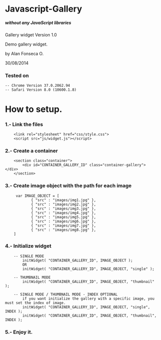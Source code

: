 # Javascript-Gallery
##### without any JavaScript libraries


Gallery widget Version 1.0

Demo gallery widget.

by Alan Fonseca O.

30/08/2014

### Tested on

 	-- Chrome Version 37.0.2062.94
 	-- Safari Version 8.0 (10600.1.8)
 	
# How to setup.

### 1.- Link the files

	 	<link rel="stylesheet" href="css/style.css">
		<script src="js/widget.js"></script>

### 2.- Create a container

		<section class="container">
			<div id="CONTAINER_GALLERY_ID" class="container-gallery"></div>
		</section>

### 3.- Create image object with the path for each image

		 var IMAGE_OBJECT = [
				{ "src" : "images/img1.jpg" },
				{ "src" : "images/img2.jpg" },
				{ "src" : "images/img3.jpg" },
				{ "src" : "images/img4.jpg" },
				{ "src" : "images/img5.jpg" },
				{ "src" : "images/img6.jpg" },
				{ "src" : "images/img7.jpg" },
				{ "src" : "images/img8.jpg" },
		]

### 4.- Initialize widget

 		-- SINGLE MODE
 			initWidget( "CONTAINER_GALLERY_ID", IMAGE_OBJECT );
 			OR
 			initWidget( "CONTAINER_GALLERY_ID", IMAGE_OBJECT, "single" );

 		-- THUMBNAIL MODE
			initWidget( "CONTAINER_GALLERY_ID", IMAGE_OBJECT, "thumbnail" );

		-- SINGLE MODE / THUMBNAIL MODE - INDEX OPTIONAL
			if you want initialize the gallery with a specific image, you must set the index of image.
			initWidget( "CONTAINER_GALLERY_ID", IMAGE_OBJECT, "single", INDEX );
			initWidget( "CONTAINER_GALLERY_ID", IMAGE_OBJECT, "thumbnail", INDEX );

### 5.- Enjoy it.	